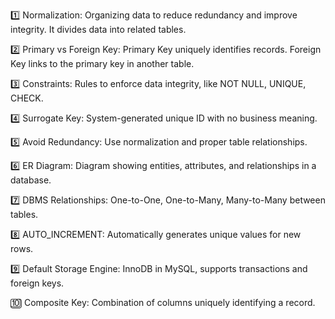 1️⃣ Normalization: Organizing data to reduce redundancy and improve integrity. It divides data into related tables.

2️⃣ Primary vs Foreign Key: Primary Key uniquely identifies records. Foreign Key links to the primary key in another table.

3️⃣ Constraints: Rules to enforce data integrity, like NOT NULL, UNIQUE, CHECK.

4️⃣ Surrogate Key: System-generated unique ID with no business meaning.

5️⃣ Avoid Redundancy: Use normalization and proper table relationships.

6️⃣ ER Diagram: Diagram showing entities, attributes, and relationships in a database.

7️⃣ DBMS Relationships: One-to-One, One-to-Many, Many-to-Many between tables.

8️⃣ AUTO_INCREMENT: Automatically generates unique values for new rows.

9️⃣ Default Storage Engine: InnoDB in MySQL, supports transactions and foreign keys.

🔟 Composite Key: Combination of columns uniquely identifying a record.
